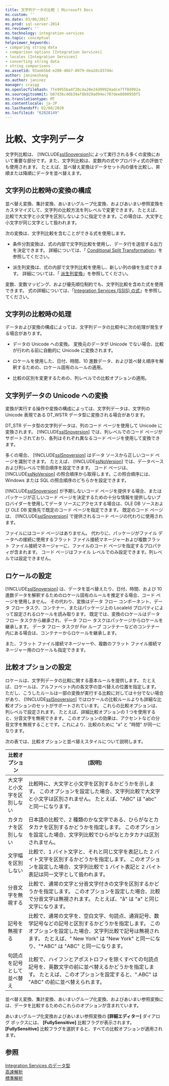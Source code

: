 ```yaml
---
title: 文字列データの比較 | Microsoft Docs
ms.custom: ''
ms.date: 03/06/2017
ms.prod: sql-server-2014
ms.reviewer: ''
ms.technology: integration-services
ms.topic: conceptual
helpviewer_keywords:
- comparing string data
- comparison options [Integration Services]
- locales [Integration Services]
- converting string data
- string comparisons
ms.assetid: 93aeb5bd-e208-46b7-8979-dea2dcd37d4c
author: janinezhang
ms.author: janinez
manager: craigg
ms.openlocfilehash: 7fe9955ba4f20c4a20e24d99924adce7ff0d992a
ms.sourcegitcommit: b87d36c46b39af8b929ad94ec707dee8800950f5
ms.translationtype: MT
ms.contentlocale: ja-JP
ms.lasthandoff: 02/08/2020
ms.locfileid: "62828149"
---
```

# <a name="comparing-string-data"></a>比較、文字列データ
  文字列比較は、 [!INCLUDE[ssISnoversion](../../includes/ssisnoversion-md.md)]によって実行される多くの変換において重要な部分です。また、文字列比較は、変数内の式やプロパティ式の評価でも使用されます。 たとえば、並べ替え変換はデータセット内の値を比較し、昇順または降順にデータを並べ替えます。  
  
## <a name="configuring-transformations-for-string-comparisons"></a>文字列の比較時の変換の構成  
 並べ替え変換、集計変換、あいまいグループ化変換、およびあいまい参照変換をカスタマイズして、文字列の比較方法を列レベルで変更できます。 たとえば、比較で大文字と小文字を区別しないように指定できます。この場合は、大文字と小文字が同じ文字として扱われます。  
  
 次の変換は、文字列比較を含むことができる式を使用します。  
  
-   条件分割変換は、式の内部で文字列比較を使用し、データ行を送信する出力を決定できます。 詳細については、「 [Conditional Split Transformation](transformations/conditional-split-transformation.md)」を参照してください。  
  
-   派生列変換は、式の内部で文字列比較を使用し、新しい列の値を生成できます。 詳細については、「 [派生列変換](transformations/derived-column-transformation.md)」を参照してください。  
  
 変数、変数マッピング、および優先順位制約でも、文字列比較を含めた式を使用できます。 式の詳細については、「[Integration Services &#40;SSIS&#41; の式](../expressions/integration-services-ssis-expressions.md)」を参照してください。  
  
## <a name="processing-during-string-comparison"></a>文字列の比較時の処理  
 データおよび変換の構成によっては、文字列データの比較中に次の処理が発生する場合があります。  
  
-   データの Unicode への変換。 変換元のデータが Unicode でない場合、比較が行われる前に自動的に Unicode に変換されます。  
  
-   ロケールを使用した、日付、時間、10 進数データ、および並べ替え順序を解釈するための、ロケール固有のルールの適用。  
  
-   比較の区別を変更するための、列レベルでの比較オプションの適用。  
  
## <a name="converting-string-data-to-unicode"></a>文字列データの Unicode への変換  
 変換が実行する操作や変換の構成によっては、文字列データは、文字列の Unicode 表現である DT_WSTR データ型に変換される場合があります。  
  
 DT_STR データ型の文字列データは、列のコード ページを使用して Unicode に変換されます。 [!INCLUDE[ssISnoversion](../../includes/ssisnoversion-md.md)] では、列レベルでのコード ページがサポートされており、各列はそれぞれ異なるコード ページを使用して変換できます。  
  
 多くの場合、 [!INCLUDE[ssISnoversion](../../includes/ssisnoversion-md.md)] はデータ ソースから正しいコード ページを識別できます。 たとえば、 [!INCLUDE[ssNoVersion](../../includes/ssnoversion-md.md)] では、データベースおよび列レベルで照合順序を設定できます。 コード ページは、 [!INCLUDE[ssNoVersion](../../includes/ssnoversion-md.md)] の照合順序から取得します。この照合順序には、Windows または SQL の照合順序のどちらかを設定できます。  
  
 [!INCLUDE[ssISnoversion](../../includes/ssisnoversion-md.md)] が予期しないコード ページを提供する場合、またはパッケージが正しいコード ページを決定するための十分な情報を提供しないプロバイダーを使用してデータ ソースにアクセスする場合は、OLE DB ソースおよび OLE DB 変換先で既定のコード ページを指定できます。 既定のコード ページは、 [!INCLUDE[ssISnoversion](../../includes/ssisnoversion-md.md)] で提供されるコード ページの代わりに使用されます。  
  
 ファイルにはコード ページはありません。 代わりに、パッケージがファイル データへの接続に使用するフラット ファイル接続マネージャーおよび複数フラット ファイル接続マネージャーに、ファイルのコード ページを指定するプロパティが含まれます。 コード ページはファイル レベルでのみ設定できます。列レベルでは設定できません。  
  
## <a name="setting-locale"></a>ロケールの設定  
 [!INCLUDE[ssISnoversion](../../includes/ssisnoversion-md.md)] は、データを並べ替えたり、日付、時間、および 10 進数データを解釈するためのロケール固有のルールを推定する場合、コード ページを使用しません。 その代わり、変換はデータ フロー コンポーネント、データ フロー タスク、コンテナー、またはパッケージ上の LocaleId プロパティによって設定されるロケールを読み取ります。 既定では、変換のロケールはデータ フロー タスクから継承され、データ フロー タスクはパッケージからロケールを継承します。 データ フロー タスクが For ループ コンテナーなどのコンテナー内にある場合は、コンテナーからロケールを継承します。  
  
 また、フラット ファイル接続マネージャーや、複数のフラット ファイル接続マネージャー用のロケールも指定できます。  
  
## <a name="setting-comparison-options"></a>比較オプションの設定  
 ロケールは、文字列データの比較に関する基本ルールを提供します。 たとえば、ロケールは、アルファベット内の各文字の並べ替えの位置を指定します。 ただし、こうしたルールは一部の変換が実行する比較に対しては十分でない場合があり、 [!INCLUDE[ssISnoversion](../../includes/ssisnoversion-md.md)] ではロケールの比較ルールよりも詳細な比較オプションのセットがサポートされています。 これらの比較オプションは、列レベルで設定されます。 たとえば、詳細比較オプションの 1 つを使用すると、分音文字を無視できます。 このオプションの効果は、アクセントなどの分音文字を無視することです。これにより、比較のために "a" と "時間" が同一になります。  
  
 次の表では、比較オプションと並べ替えスタイルについて説明します。  
  
|比較オプション|[説明]|  
|-----------------------|-----------------|  
|大文字と小文字を区別しない|比較時に、大文字と小文字を区別するかどうかを示します。 このオプションを設定した場合、文字列比較で大文字と小文字は区別されません。 たとえば、"ABC" は "abc" と同一になります。|  
|カタカナを区別しない|日本語の比較で、2 種類のかな文字である、ひらがなとカタカナを区別するかどうかを指定します。 このオプションを設定した場合、文字列比較でひらがなとカタカナは区別されません。|  
|文字幅を区別しない|比較で、1 バイト文字と、それと同じ文字を表記した 2 バイト文字を区別するかどうかを指定します。 このオプションを設定した場合、文字列比較で 1 バイト表記と 2 バイト表記は同一文字として扱われます。|  
|分音文字を無視する|比較で、通常の文字と分音文字付きの文字を区別するかどうかを指定します。 このオプションを設定した場合、比較で分音文字は無視されます。 たとえば、"&#xE5;" は "a" と同じ文字になります。|  
|記号を無視する|比較で、通常の文字を、空白文字、句読点、通貨記号、数学記号などの記号と区別するかどうかを指定します。 このオプションを設定した場合、文字列比較で記号は無視されます。 たとえば、" New York" は "New York" と同一になり、"*ABC" は "ABC" と同一になります。|  
|句読点を記号として並べ替え|比較で、ハイフンとアポストロフィを除くすべての句読点記号を、英数文字の前に並べ替えるかどうかを指定します。 たとえば、このオプションを設定すると、".ABC" は "ABC" の前に並べ替えられます。|  
  
 並べ替え変換、集計変換、あいまいグループ化変換、およびあいまい参照変換には、データを比較するためのこれらのオプションが含まれています。  
  
 あいまいグループ化変換およびあいまい参照変換の **[詳細エディター]** ダイアログ ボックスには、 **[FullySensitive]** 比較フラグが表示されます。 **[FullySensitive]** 比較フラグを選択すると、すべての比較オプションが適用されます。  
  
## <a name="see-also"></a>参照  
 [Integration Services のデータ型](integration-services-data-types.md)   
 [高速解析](../fast-parse.md)   
 [標準解析](../standard-parse.md)  
  
  
